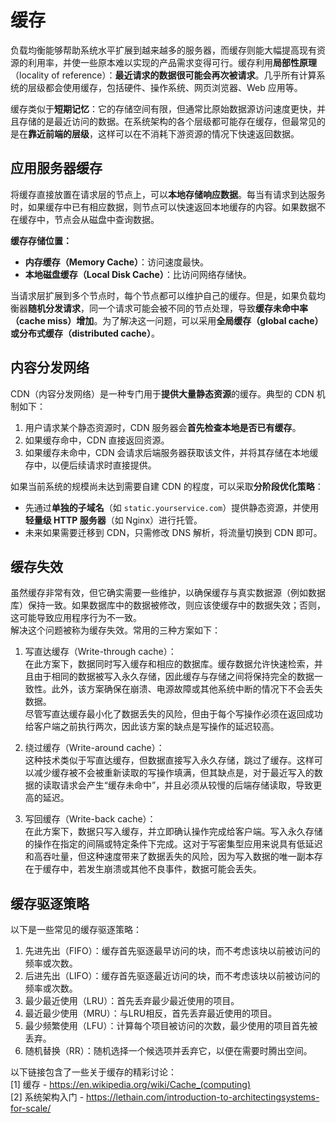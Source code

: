 # 缓存  

负载均衡能够帮助系统水平扩展到越来越多的服务器，而缓存则能大幅提高现有资源的利用率，并使一些原本难以实现的产品需求变得可行。缓存利用**局部性原理**（locality of reference）：**最近请求的数据很可能会再次被请求**。几乎所有计算系统的层级都会使用缓存，包括硬件、操作系统、网页浏览器、Web 应用等。  

缓存类似于**短期记忆**：它的存储空间有限，但通常比原始数据源访问速度更快，并且存储的是最近访问的数据。在系统架构的各个层级都可能存在缓存，但最常见的是在**靠近前端的层级**，这样可以在不消耗下游资源的情况下快速返回数据。  


## 应用服务器缓存  

将缓存直接放置在请求层的节点上，可以**本地存储响应数据**。每当有请求到达服务时，如果缓存中已有相应数据，则节点可以快速返回本地缓存的内容。如果数据不在缓存中，节点会从磁盘中查询数据。  

**缓存存储位置：**  
- **内存缓存（Memory Cache）**：访问速度最快。  
- **本地磁盘缓存（Local Disk Cache）**：比访问网络存储快。  

当请求层扩展到多个节点时，每个节点都可以维护自己的缓存。但是，如果负载均衡器**随机分发请求**，同一个请求可能会被不同的节点处理，导致**缓存未命中率（cache miss）增加**。为了解决这一问题，可以采用**全局缓存（global cache）**或**分布式缓存（distributed cache）**。  


## 内容分发网络  

CDN（内容分发网络）是一种专门用于**提供大量静态资源**的缓存。典型的 CDN 机制如下：  

1. 用户请求某个静态资源时，CDN 服务器会**首先检查本地是否已有缓存**。  
2. 如果缓存命中，CDN 直接返回资源。  
3. 如果缓存未命中，CDN 会请求后端服务器获取该文件，并将其存储在本地缓存中，以便后续请求时直接提供。  

如果当前系统的规模尚未达到需要自建 CDN 的程度，可以采取**分阶段优化策略**：
- 先通过**单独的子域名**（如 `static.yourservice.com`）提供静态资源，并使用 **轻量级 HTTP 服务器**（如 Nginx）进行托管。  
- 未来如果需要迁移到 CDN，只需修改 DNS 解析，将流量切换到 CDN 即可。

## 缓存失效  
虽然缓存非常有效，但它确实需要一些维护，以确保缓存与真实数据源（例如数据库）保持一致。如果数据库中的数据被修改，则应该使缓存中的数据失效；否则，这可能导致应用程序行为不一致。  
解决这个问题被称为缓存失效。常用的三种方案如下：  

1. 写直达缓存（Write-through cache）：  
在此方案下，数据同时写入缓存和相应的数据库。缓存数据允许快速检索，并且由于相同的数据被写入永久存储，因此缓存与存储之间将保持完全的数据一致性。此外，该方案确保在崩溃、电源故障或其他系统中断的情况下不会丢失数据。  
尽管写直达缓存最小化了数据丢失的风险，但由于每个写操作必须在返回成功给客户端之前执行两次，因此该方案的缺点是写操作的延迟较高。

2. 绕过缓存（Write-around cache）：  
这种技术类似于写直达缓存，但数据直接写入永久存储，跳过了缓存。这样可以减少缓存被不会被重新读取的写操作填满，但其缺点是，对于最近写入的数据的读取请求会产生“缓存未命中”，并且必须从较慢的后端存储读取，导致更高的延迟。

3. 写回缓存（Write-back cache）：  
在此方案下，数据只写入缓存，并立即确认操作完成给客户端。写入永久存储的操作在指定的间隔或特定条件下完成。这对于写密集型应用来说具有低延迟和高吞吐量，但这种速度带来了数据丢失的风险，因为写入数据的唯一副本存在于缓存中，若发生崩溃或其他不良事件，数据可能会丢失。

## 缓存驱逐策略  

以下是一些常见的缓存驱逐策略：  

1. 先进先出（FIFO）：缓存首先驱逐最早访问的块，而不考虑该块以前被访问的频率或次数。  
2. 后进先出（LIFO）：缓存首先驱逐最近访问的块，而不考虑该块以前被访问的频率或次数。  
3. 最少最近使用（LRU）：首先丢弃最少最近使用的项目。  
4. 最近最少使用（MRU）：与LRU相反，首先丢弃最近使用的项目。  
5. 最少频繁使用（LFU）：计算每个项目被访问的次数，最少使用的项目首先被丢弃。  
6. 随机替换（RR）：随机选择一个候选项并丢弃它，以便在需要时腾出空间。 

以下链接包含了一些关于缓存的精彩讨论：  
[1] 缓存 - https://en.wikipedia.org/wiki/Cache_(computing)  
[2] 系统架构入门 - https://lethain.com/introduction-to-architectingsystems-for-scale/  
